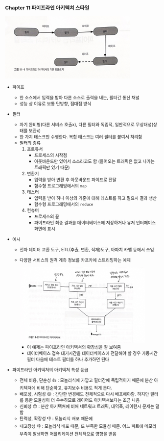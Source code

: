 ### Chapter 11 파이프라인 아키텍쳐 스타일

<img src="../images/pipeline_architecture.jpeg" alt="파이프라인 아키텍쳐" style="zoom:40%;" />

- 파이프

  - 한 소스에서 입력을 받아 다른 소스로 출력을 내는, 필터간 통신 채널
  - 성능 상 이유로 보통 단방향, 점대점 방식

- 필터

  - 자기 완비형(다른 서비스 호출x), 다른 필터와 독립적, 일반적으로 무상태성(상태를 보관x)
  - 한 가지 태스크만 수행한다. 복합 태스크는 여러 필터를 붙여서 처리함
  - 필터의 종류
    1. 프로듀서
       - 프로세스의 시작점
       - 아웃바운드만 있어서 소스라고도 함 (들어오는 트래픽은 없고 나가는 트래픽만 있기 때문)
    2. 변환기
       - 입력을 받아 변환 후 아웃바운드 파이프로 전달
       - 함수형 프로그래밍에서의 `map`
    3. 테스터
       - 입력을 받아 하나 이상의 기준에 대해 테스트를 하고 필요시 결과 생산
       - 함수형 프로그래밍에서의 `reduce`
    4. 컨슈머
       - 프로세스의 끝
       - 파이프라인 최종 결과를 데이터베이스에 저장하거나 유저 인터페이스 화면에 표시

- 예시

  - 전자 데이터 교환 도구, ETL(추출, 변환, 적재)도구, 아파치 카멜 등에서 쓰임

  - 다양한 서비스의 원격 계측 정보를 카프카에 스트리밍하는 예제

    <img src="../images/pipeline_architecture_example.jpeg" alt="파이프라인 아키텍쳐 예" style="zoom:40%;" />

    - 이 예제는 파이프라인 아키텍쳐의 확장성을 잘 보여줌
    - 데이터베이스 접속 대기시간을 데이터베이스에 전달해야 할 경우 가동시간 필터 다음에 테스트 필터를 하나 추가하면 된다

- 파이프라인 아키텍쳐의 아키텍쳐 특성 등급

  - 전체 비용, 단순성 :+1: : 모놀리식에 가깝고 필터간에 독립적이기 때문에 분산 아키텍쳐에 비해 단순하고, 유지보수 비용도 적게 든다.
  - 배포성, 시험성 😐 : 간단한 변경에도 전체적으로 다시 배포해야함. 하지만 필터를 통한 모듈성이 더 우수하므로 레이어드 아키텍쳐보다는 조금 나음
  - 신뢰성 😐 : 분산 아키텍쳐에 비해 네트워크 트래픽, 대역폭, 레이턴시 문제는 덜함
  - 탄력성, 확장성 :-1: : 모놀리식 배포 때문에
  - 내고장성 :-1: : 모놀리식 배포 때문, 또 부족한 모듈성 때문. 어느 파트에 메모리 부족이 발생하면 어플리케이션 전체적으로 영향을 받음

